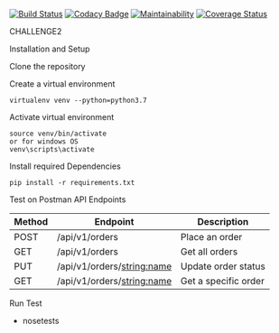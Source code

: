 [![Build Status](https://travis-ci.org/PeterCapo/challenge2.svg?branch=develop)](https://travis-ci.org/PeterCapo/challenge2)
[![Codacy Badge](https://api.codacy.com/project/badge/Grade/441712ba837443e1bcf5983fbf8d9ef4)](https://app.codacy.com/app/PeterCapo/challenge2?utm_source=github.com&utm_medium=referral&utm_content=PeterCapo/challenge2&utm_campaign=Badge_Grade_Settings)
[![Maintainability](https://api.codeclimate.com/v1/badges/3ed8671c4de83bbb17d8/maintainability)](https://codeclimate.com/github/PeterCapo/challenge2/maintainability) 
[![Coverage Status](https://coveralls.io/repos/github/PeterCapo/challenge2/badge.svg?branch=develop)](https://coveralls.io/github/PeterCapo/challenge2?branch=develop)

CHALLENGE2

Installation and Setup

Clone the repository 

Create a virtual environment

    virtualenv venv --python=python3.7

Activate virtual environment

    source venv/bin/activate
    or for windows OS
    venv\scripts\activate

Install required Dependencies

    pip install -r requirements.txt


Test on Postman 
API Endpoints 

| Method | Endpoint                        | Description                           |
| ------ | ------------------------------- | ------------------------------------- |
| POST   | /api/v1/orders                  | Place an order                        |
| GET    | /api/v1/orders                  | Get all orders                        |
| PUT    | /api/v1/orders/<string:name>    | Update order status                   |
| GET    | /api/v1/orders/<string:name>    | Get a specific order                  |



Run Test
- nosetests
